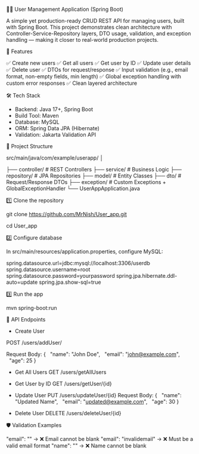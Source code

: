🧑‍💻 User Management Application (Spring Boot)

A simple yet production-ready CRUD REST API for managing users, built with Spring Boot.
This project demonstrates clean architecture with Controller-Service-Repository layers, DTO usage, validation, and exception handling — making it closer to real-world production projects.

🚀 Features

✅ Create new users
✅ Get all users
✅ Get user by ID
✅ Update user details
✅ Delete user
✅ DTOs for request/response
✅ Input validation (e.g., email format, non-empty fields, min length)
✅ Global exception handling with custom error responses
✅ Clean layered architecture

🛠️ Tech Stack

- Backend: Java 17+, Spring Boot
- Build Tool: Maven
- Database: MySQL
- ORM: Spring Data JPA (Hibernate)
- Validation: Jakarta Validation API

📂 Project Structure

src/main/java/com/example/userapp/
│

├── controller/ # REST Controllers
├── service/ # Business Logic
├── repository/ # JPA Repositories
├── model/ # Entity Classes
├── dto/ # Request/Response DTOs
├── exception/ # Custom Exceptions + GlobalExceptionHandler
└── UserAppApplication.java

1️⃣ Clone the repository

git clone https://github.com/MrNish/User_app.git

cd User_app

2️⃣ Configure database

In src/main/resources/application.properties, configure MySQL:

spring.datasource.url=jdbc:mysql://localhost:3306/userdb
spring.datasource.username=root
spring.datasource.password=yourpassword
spring.jpa.hibernate.ddl-auto=update
spring.jpa.show-sql=true

3️⃣ Run the app

mvn spring-boot:run

📌 API Endpoints

- Create User
  
POST /users/addUser/

Request Body:
{
  "name": "John Doe",
  "email": "john@example.com",
  "age": 25
}

- Get All Users
GET /users/getAllUsers

- Get User by ID
GET /users/getUser/{id}

- Update User
PUT /users/updateUser/{id}
Request Body:
{
  "name": "Updated Name",
  "email": "updated@example.com",
  "age": 30
}

- Delete User
DELETE /users/deleteUser/{id}

🛡️ Validation Examples

"email": "" → ❌ Email cannot be blank
"email": "invalidemail" → ❌ Must be a valid email format
"name": "" → ❌ Name cannot be blank
